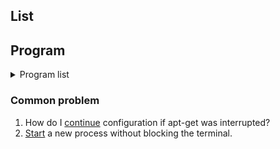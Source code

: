 ## List

## Program
<details>
  <summary>Program list</summary>

1. Gimp.<br>
   > add small desc, website, repo

1. InkScape.<br>
   > add small desc, website, repo

</details>

### Common problem
1. How do I [continue][common1] configuration if apt-get was interrupted?
0. [Start][common2] a new process without blocking the terminal.

[common1]: https://askubuntu.com/questions/425502/how-do-i-continue-configuration-if-apt-get-was-interrupted "SO again hell yeah"
[common2]: https://askubuntu.com/questions/287350/start-a-new-process-without-blocking-the-terminal

